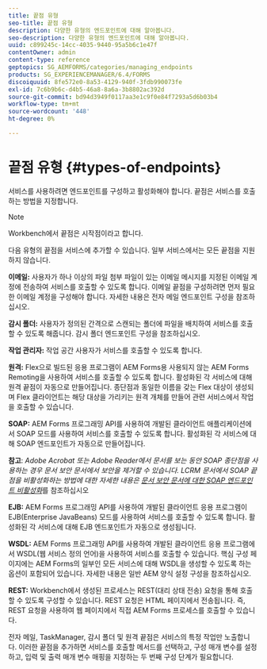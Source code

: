```yaml
---
title: 끝점 유형
seo-title: 끝점 유형
description: 다양한 유형의 엔드포인트에 대해 알아봅니다.
seo-description: 다양한 유형의 엔드포인트에 대해 알아봅니다.
uuid: c899245c-14cc-4035-9440-95a5b6c1e47f
contentOwner: admin
content-type: reference
geptopics: SG_AEMFORMS/categories/managing_endpoints
products: SG_EXPERIENCEMANAGER/6.4/FORMS
discoiquuid: 8fe572e0-8a53-4129-940f-3fdb990073fe
exl-id: 7c6b9b6c-d4b5-46a8-8a6a-3b8802ac392d
source-git-commit: bd94d3949f0117aa3e1c9f0e84f7293a5d6b03b4
workflow-type: tm+mt
source-wordcount: '448'
ht-degree: 0%

---
```


# 끝점 유형 {#types-of-endpoints}

서비스를 사용하려면 엔드포인트를 구성하고 활성화해야 합니다. 끝점은 서비스를 호출하는 방법을 지정합니다.

>[!NOTE]
>
>Workbench에서 끝점은 시작점이라고 합니다.

다음 유형의 끝점을 서비스에 추가할 수 있습니다. 일부 서비스에서는 모든 끝점을 지원하지 않습니다.

**이메일:** 사용자가 하나 이상의 파일 첨부 파일이 있는 이메일 메시지를 지정된 이메일 계정에 전송하여 서비스를 호출할 수 있도록 합니다. 이메일 끝점을 구성하려면 먼저 필요한 이메일 계정을 구성해야 합니다. 자세한 내용은 전자 메일 엔드포인트 구성을 참조하십시오.

**감시 폴더:** 사용자가 정의된 간격으로 스캔되는 폴더에 파일을 배치하여 서비스를 호출할 수 있도록 해줍니다. 감시 폴더 엔드포인트 구성을 참조하십시오.

**작업 관리자:** 작업 공간 사용자가 서비스를 호출할 수 있도록 합니다.

**원격:** Flex으로 빌드된 응용 프로그램이 AEM Forms용 사용되지 않는 AEM Forms Remoting을 사용하여 서비스를 호출할 수 있도록 합니다. 활성화된 각 서비스에 대해 원격 끝점이 자동으로 만들어집니다. 종단점과 동일한 이름을 갖는 Flex 대상이 생성되며 Flex 클라이언트는 해당 대상을 가리키는 원격 개체를 만들어 관련 서비스에서 작업을 호출할 수 있습니다.

**SOAP:**  AEM Forms 프로그래밍 API를 사용하여 개발된 클라이언트 애플리케이션에서 SOAP 모드를 사용하여 서비스를 호출할 수 있도록 합니다. 활성화된 각 서비스에 대해 SOAP 엔드포인트가 자동으로 만들어집니다.

**참고**: *Adobe Acrobat 또는 Adobe Reader에서 문서를 보는 동안 SOAP 종단점을 사용하는 경우 문서 보안 문서에서 보안을 제거할 수 있습니다. LCRM 문서에서 SOAP 끝점을 비활성화하는 방법에 대한 자세한 내용은 [문서 보안 문서에 대한 SOAP 엔드포인트 비활성화](/help/forms/using/admin-help/configuring-client-server-options.md#disable-soap-endpoints-for-document-security-documents)*&#x200B;를 참조하십시오

**EJB:**  AEM Forms 프로그래밍 API를 사용하여 개발된 클라이언트 응용 프로그램이 EJB(Enterprise JavaBeans) 모드를 사용하여 서비스를 호출할 수 있도록 합니다. 활성화된 각 서비스에 대해 EJB 엔드포인트가 자동으로 생성됩니다.

**WSDL:**  AEM Forms 프로그래밍 API를 사용하여 개발된 클라이언트 응용 프로그램에서 WSDL(웹 서비스 정의 언어)을 사용하여 서비스를 호출할 수 있습니다. 핵심 구성 페이지에는 AEM Forms의 일부인 모든 서비스에 대해 WSDL을 생성할 수 있도록 하는 옵션이 포함되어 있습니다. 자세한 내용은 일반 AEM 양식 설정 구성을 참조하십시오.

**REST:** Workbench에서 생성된 프로세스는 REST(대리 상태 전송) 요청을 통해 호출할 수 있도록 구성할 수 있습니다. REST 요청은 HTML 페이지에서 전송됩니다. 즉, REST 요청을 사용하여 웹 페이지에서 직접 AEM Forms 프로세스를 호출할 수 있습니다.

전자 메일, TaskManager, 감시 폴더 및 원격 끝점은 서비스의 특정 작업만 노출합니다. 이러한 끝점을 추가하면 서비스를 호출할 메서드를 선택하고, 구성 매개 변수를 설정하고, 입력 및 출력 매개 변수 매핑을 지정하는 두 번째 구성 단계가 필요합니다.
